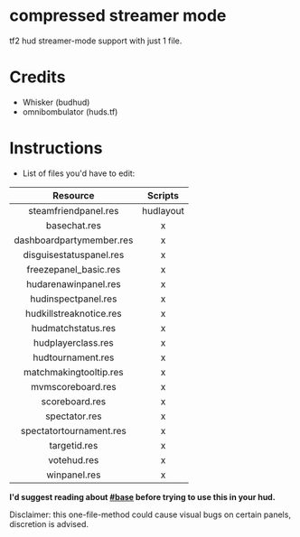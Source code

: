 # compressed streamer mode
tf2 hud streamer-mode support with just 1 file.

# Credits
- Whisker (budhud) 
- omnibombulator (huds.tf) 

# Instructions
- List of files you'd have to edit:

| Resource | Scripts |
|:-:|:-:|
| steamfriendpanel.res | hudlayout |
| basechat.res | x |
| dashboardpartymember.res | x |
| disguisestatuspanel.res | x |
| freezepanel_basic.res | x |
| hudarenawinpanel.res | x |
| hudinspectpanel.res | x |
| hudkillstreaknotice.res | x |
| hudmatchstatus.res | x |
| hudplayerclass.res | x |
| hudtournament.res | x |
| matchmakingtooltip.res | x |
| mvmscoreboard.res | x |
| scoreboard.res | x |
| spectator.res | x |
| spectatortournament.res | x |
| targetid.res | x |
| votehud.res | x |
| winpanel.res | x |

**I'd suggest reading about [#base](https://github.com/JarateKing/TF2-Hud-Reference/blob/master/1-APPENDIX/%23Base.md) before trying to use this in your hud.**

Disclaimer: this one-file-method could cause visual bugs on certain panels, discretion is advised.